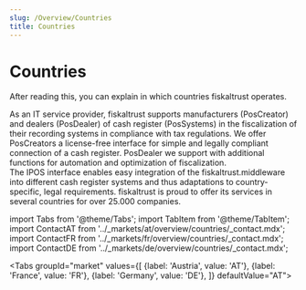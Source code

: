 ```yaml
--- 
slug: /Overview/Countries
title: Countries
---
```


# Countries

After reading this, you can explain in which countries fiskaltrust operates.

As an IT service provider, fiskaltrust supports manufacturers (PosCreator) and dealers (PosDealer) of cash register (PosSystems) in the fiscalization of their recording systems in compliance with tax regulations. We offer PosCreators a license-free interface for simple and legally compliant connection of a cash register. PosDealer we support with additional functions for automation and optimization of fiscalization.  
The IPOS interface enables easy integration of the fiskaltrust.middleware into different cash register systems and thus adaptations to country-specific, legal requirements. fiskaltrust is proud to offer its services in several countries for over 25.000 companies.

import Tabs from '@theme/Tabs';
import TabItem from '@theme/TabItem';
import ContactAT from '../_markets/at/overview/countries/_contact.mdx';
import ContactFR from '../_markets/fr/overview/countries/_contact.mdx';
import ContactDE from '../_markets/de/overview/countries/_contact.mdx';

<Tabs groupId="market"
  values={[
    {label: 'Austria', value: 'AT'},
    {label: 'France', value: 'FR'},
    {label: 'Germany', value: 'DE'},
  ]}
  defaultValue="AT">

  <TabItem value="AT">
    <ContactAT />
  </TabItem>

  <TabItem value="FR">
    <ContactFR />
  </TabItem>

  <TabItem value="DE">
    <ContactDE />
  </TabItem>

</Tabs>